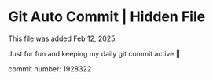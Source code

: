 # Git Auto Commit | Hidden File

This file was added Feb 12, 2025

Just for fun and keeping my daily git commit active 🤪

commit number: 1928322
